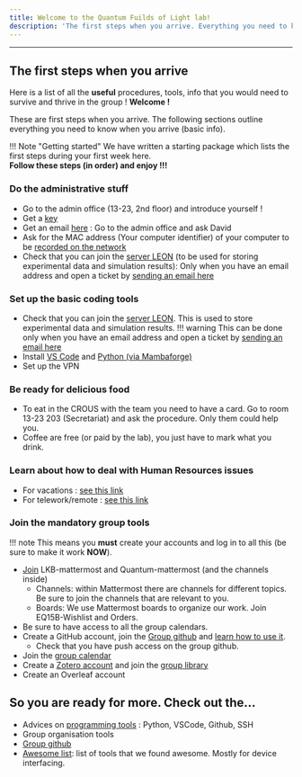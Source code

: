 ```yaml
--- 
title: Welcome to the Quantum Fuilds of Light lab!
description: 'The first steps when you arrive. Everything you need to know when you arrive (basic info).'
---
```


---
## The first steps when you arrive

Here is a list of all the <strong>useful</strong> procedures, tools, info that you would need to survive and thrive in the group ! **Welcome !**

These are first steps when you arrive. The following sections outline everything you need to know when you arrive (basic info). 

!!! Note "Getting started"
    We have written a starting package which lists the first steps during your first week here. <br>
    **Follow these steps (in order) and enjoy !!!**


### Do the administrative stuff

- Go to the admin office (13-23, 2nd floor) and introduce yourself !
- Get a [key](/admin/rooms/)
- Get an email [here](/admin/) : Go to the admin office and ask David
- Ask for the MAC address (Your computer identifier) of your computer to be [recorded on the network](/admin/computers/)
- Check that you can join the [server LEON](/admin/computers/) (to be used for storing experimental data and simulation results): Only when you have an email address and open a ticket by [sending an email here](mailto:support@lkb.upmc.fr)



### Set up the basic coding tools
- Check that you can join the [server LEON](/admin/computers/). This is used to store experimental data and simulation results.
!!! warning
    This can be done only when you have an email address and open a ticket by [sending an email here](mailto:support@lkb.upmc.fr)
- Install [VS Code](/programming/) and [Python (via Mambaforge)](/programming/)
- Set up the VPN

### Be ready for delicious food

- To eat in the CROUS with the team you need to have a card. Go to room 13-23 203 (Secretariat) and ask the procedure. Only them could help you.
- Coffee are free (or paid by the lab), you just have to mark what you drink.


### Learn about how to deal with Human Resources issues
    
- For vacations : [see this link](/admin/hr/)
- For telework/remote : [see this link](/admin/hr/)



### Join the mandatory group tools 
!!! note 
    This means you **must** create your accounts and log in to all this (be sure to make it work **NOW**). 

- [Join](/group-organization/tools/) LKB-mattermost and Quantum-mattermost (and the channels inside)
    - Channels: within Mattermost there are channels for different topics. Be sure to join the channels that are relevant to you.
    - Boards: We use Mattermost boards to organize our work. Join EQ15B-Wishlist and Orders. 
- Be sure to have access to all the group calendars.
- Create a GitHub account, join the [Group github](https://github.com/Quantum-Optics-LKB ) and [learn how to use it](/group-organization/tools/).
    * Check that you have push access on the group github.
- Join the [group calendar](/group-organization/tools/)
- Create a [Zotero account](/group-organization/tools/) and join the [group library](https://www.zotero.org/groups/4622968/quantumopticslkb)
- Create an Overleaf account

## So you are ready for more. Check out the...
- Advices on [programming tools](/programming) :  Python, VSCode, Github, SSH
- Group organisation tools
- [Group github](https://github.com/Quantum-Optics-LKB )
- [Awesome list](/awesome-list): list of tools that we found awesome. Mostly for device interfacing.